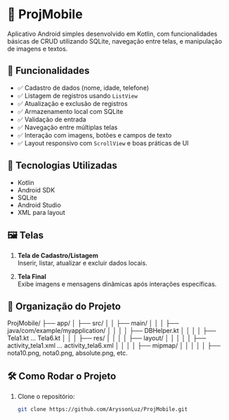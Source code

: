 # 📱 ProjMobile

Aplicativo Android simples desenvolvido em Kotlin, com funcionalidades básicas de CRUD utilizando SQLite, navegação entre telas, e manipulação de imagens e textos.

## 🚀 Funcionalidades

- ✅ Cadastro de dados (nome, idade, telefone)
- ✅ Listagem de registros usando `ListView`
- ✅ Atualização e exclusão de registros
- ✅ Armazenamento local com SQLite
- ✅ Validação de entrada
- ✅ Navegação entre múltiplas telas
- ✅ Interação com imagens, botões e campos de texto
- ✅ Layout responsivo com `ScrollView` e boas práticas de UI

## 🧱 Tecnologias Utilizadas

- Kotlin
- Android SDK
- SQLite
- Android Studio
- XML para layout

## 🖼️ Telas

1. **Tela de Cadastro/Listagem**  
   Inserir, listar, atualizar e excluir dados locais.

2. **Tela Final**  
   Exibe imagens e mensagens dinâmicas após interações específicas.

## 📂 Organização do Projeto
ProjMobile/
├── app/
│ ├── src/
│ │ ├── main/
│ │ │ ├── java/com/example/myapplication/
│ │ │ │ ├── DBHelper.kt
│ │ │ │ ├── Tela1.kt … Tela6.kt
│ │ │ ├── res/
│ │ │ │ ├── layout/
│ │ │ │ │ ├── activity_tela1.xml … activity_tela6.xml
│ │ │ │ ├── mipmap/
│ │ │ │ │ ├── nota10.png, nota0.png, absolute.png, etc.


## 🛠️ Como Rodar o Projeto

1. Clone o repositório:
   ```bash
   git clone https://github.com/AryssonLuz/ProjMobile.git
